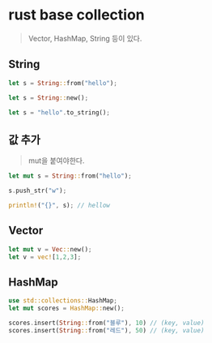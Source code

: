 # rust base collection

> Vector, HashMap, String 등이 있다.

## String

```rs
let s = String::from("hello");

let s = String::new();

let s = "hello".to_string();
```

## 값 추가

> mut을 붙여야한다.

```rs
let mut s = String::from("hello");

s.push_str("w");

println!("{}", s); // hellow
```

## Vector

```rs
let mut v = Vec::new();
let v = vec![1,2,3];
```

## HashMap

```rs
use std::collections::HashMap;
let mut scores = HashMap::new();

scores.insert(String::from("블루"), 10) // (key, value)
scores.insert(String::from("레드"), 50) // (key, value)
```
